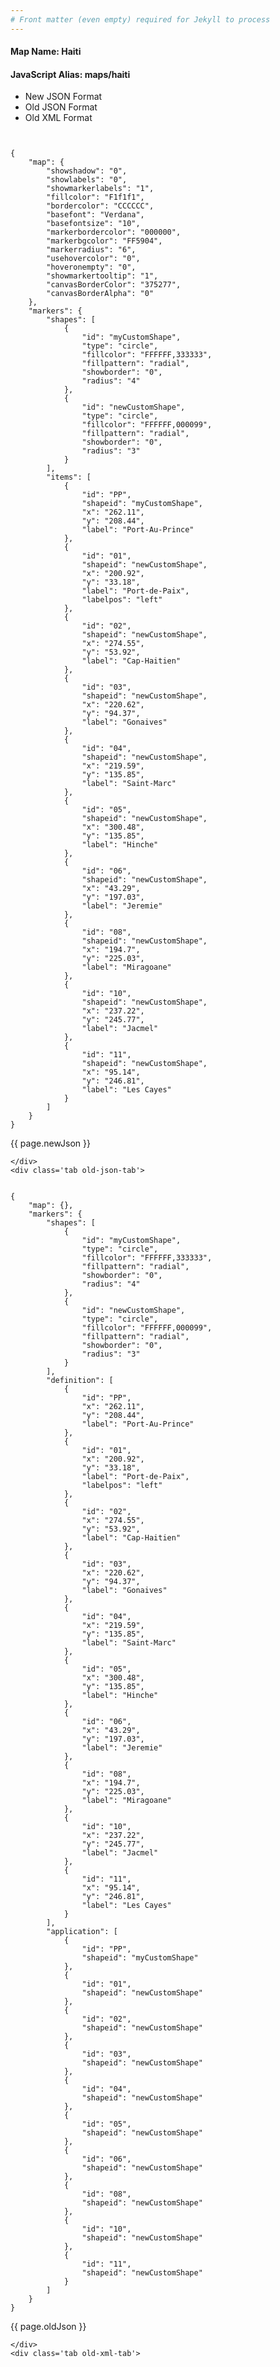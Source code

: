 ```yaml
---
# Front matter (even empty) required for Jekyll to process
---
```


#### Map Name: Haiti

#### JavaScript Alias: maps/haiti


<div class="code-wrapper">
<ul class='code-tabs'>
    <li class='active'>
        <a data-toggle='new-json'>New JSON Format</a>
    </li>
    <li>
        <a data-toggle='old-json'>Old JSON Format</a>
    </li>
    <li>
        <a data-toggle='old-xml'>Old XML Format</a>
    </li>
</ul>
<div class='tab-content'>
    <pre class='plain-code'></pre>
    <div class='tab new-json-tab active'>
<pre><code class="language-javascript">
{
    "map": {
        "showshadow": "0",
        "showlabels": "0",
        "showmarkerlabels": "1",
        "fillcolor": "F1f1f1",
        "bordercolor": "CCCCCC",
        "basefont": "Verdana",
        "basefontsize": "10",
        "markerbordercolor": "000000",
        "markerbgcolor": "FF5904",
        "markerradius": "6",
        "usehovercolor": "0",
        "hoveronempty": "0",
        "showmarkertooltip": "1",
        "canvasBorderColor": "375277",
        "canvasBorderAlpha": "0"
    },
    "markers": {
        "shapes": [
            {
                "id": "myCustomShape",
                "type": "circle",
                "fillcolor": "FFFFFF,333333",
                "fillpattern": "radial",
                "showborder": "0",
                "radius": "4"
            },
            {
                "id": "newCustomShape",
                "type": "circle",
                "fillcolor": "FFFFFF,000099",
                "fillpattern": "radial",
                "showborder": "0",
                "radius": "3"
            }
        ],
        "items": [
            {
                "id": "PP",
                "shapeid": "myCustomShape",
                "x": "262.11",
                "y": "208.44",
                "label": "Port-Au-Prince"
            },
            {
                "id": "01",
                "shapeid": "newCustomShape",
                "x": "200.92",
                "y": "33.18",
                "label": "Port-de-Paix",
                "labelpos": "left"
            },
            {
                "id": "02",
                "shapeid": "newCustomShape",
                "x": "274.55",
                "y": "53.92",
                "label": "Cap-Haitien"
            },
            {
                "id": "03",
                "shapeid": "newCustomShape",
                "x": "220.62",
                "y": "94.37",
                "label": "Gonaives"
            },
            {
                "id": "04",
                "shapeid": "newCustomShape",
                "x": "219.59",
                "y": "135.85",
                "label": "Saint-Marc"
            },
            {
                "id": "05",
                "shapeid": "newCustomShape",
                "x": "300.48",
                "y": "135.85",
                "label": "Hinche"
            },
            {
                "id": "06",
                "shapeid": "newCustomShape",
                "x": "43.29",
                "y": "197.03",
                "label": "Jeremie"
            },
            {
                "id": "08",
                "shapeid": "newCustomShape",
                "x": "194.7",
                "y": "225.03",
                "label": "Miragoane"
            },
            {
                "id": "10",
                "shapeid": "newCustomShape",
                "x": "237.22",
                "y": "245.77",
                "label": "Jacmel"
            },
            {
                "id": "11",
                "shapeid": "newCustomShape",
                "x": "95.14",
                "y": "246.81",
                "label": "Les Cayes"
            }
        ]
    }
}
</code></pre>


<p class='text-success'>{{ page.newJson }}</p>

    </div>
    <div class='tab old-json-tab'>
<pre><code class="language-javascript">
{
    "map": {},
    "markers": {
        "shapes": [
            {
                "id": "myCustomShape",
                "type": "circle",
                "fillcolor": "FFFFFF,333333",
                "fillpattern": "radial",
                "showborder": "0",
                "radius": "4"
            },
            {
                "id": "newCustomShape",
                "type": "circle",
                "fillcolor": "FFFFFF,000099",
                "fillpattern": "radial",
                "showborder": "0",
                "radius": "3"
            }
        ],
        "definition": [
            {
                "id": "PP",
                "x": "262.11",
                "y": "208.44",
                "label": "Port-Au-Prince"
            },
            {
                "id": "01",
                "x": "200.92",
                "y": "33.18",
                "label": "Port-de-Paix",
                "labelpos": "left"
            },
            {
                "id": "02",
                "x": "274.55",
                "y": "53.92",
                "label": "Cap-Haitien"
            },
            {
                "id": "03",
                "x": "220.62",
                "y": "94.37",
                "label": "Gonaives"
            },
            {
                "id": "04",
                "x": "219.59",
                "y": "135.85",
                "label": "Saint-Marc"
            },
            {
                "id": "05",
                "x": "300.48",
                "y": "135.85",
                "label": "Hinche"
            },
            {
                "id": "06",
                "x": "43.29",
                "y": "197.03",
                "label": "Jeremie"
            },
            {
                "id": "08",
                "x": "194.7",
                "y": "225.03",
                "label": "Miragoane"
            },
            {
                "id": "10",
                "x": "237.22",
                "y": "245.77",
                "label": "Jacmel"
            },
            {
                "id": "11",
                "x": "95.14",
                "y": "246.81",
                "label": "Les Cayes"
            }
        ],
        "application": [
            {
                "id": "PP",
                "shapeid": "myCustomShape"
            },
            {
                "id": "01",
                "shapeid": "newCustomShape"
            },
            {
                "id": "02",
                "shapeid": "newCustomShape"
            },
            {
                "id": "03",
                "shapeid": "newCustomShape"
            },
            {
                "id": "04",
                "shapeid": "newCustomShape"
            },
            {
                "id": "05",
                "shapeid": "newCustomShape"
            },
            {
                "id": "06",
                "shapeid": "newCustomShape"
            },
            {
                "id": "08",
                "shapeid": "newCustomShape"
            },
            {
                "id": "10",
                "shapeid": "newCustomShape"
            },
            {
                "id": "11",
                "shapeid": "newCustomShape"
            }
        ]
    }
}
</code></pre>


<p class='text-success'>{{ page.oldJson }}</p>

    </div>
    <div class='tab old-xml-tab'>
<pre><code class="language-html">
<map>
	<markers>
	   <shapes>
	       <shape id='myCustomShape' type='circle' fillColor='FFFFFF,333333' fillPattern='radial' showBorder='0' radius='4'/>
		    <shape id='newCustomShape' type='circle' fillColor='FFFFFF,000099' fillPattern='radial' showBorder='0' radius='3'/>
		</shapes>
		<definition>
			<marker id='PP' x='262.11' y='208.44' label='Port-Au-Prince'  />
			<marker id='01' x='200.92' y='33.18' label='Port-de-Paix' labelPos='left'  />
			<marker id='02' x='274.55' y='53.92' label='Cap-Haitien'  />
			<marker id='03' x='220.62' y='94.37' label='Gonaives'  />
			<marker id='04' x='219.59' y='135.85' label='Saint-Marc'  />
			<marker id='05' x='300.48' y='135.85' label='Hinche'  />
			<marker id='06' x='43.29' y='197.03' label='Jeremie'  />
			<marker id='08' x='194.7' y='225.03' label='Miragoane'  />
			<marker id='10' x='237.22' y='245.77' label='Jacmel'  />
			<marker id='11' x='95.14' y='246.81' label='Les Cayes'  />

		</definition>
		<application>
			<marker id='PP' shapeId='myCustomShape'  />
			<marker id='01' shapeId='newCustomShape'  />
			<marker id='02' shapeId='newCustomShape'  />
			<marker id='03' shapeId='newCustomShape'  />
			<marker id='04' shapeId='newCustomShape'  />
			<marker id='05' shapeId='newCustomShape'  />
			<marker id='06' shapeId='newCustomShape'  />
			<marker id='08' shapeId='newCustomShape'  />
			<marker id='10' shapeId='newCustomShape'  />
			<marker id='11' shapeId='newCustomShape'  />

		</application>
	</markers>
</map>
</code></pre>

<p class='text-success'>{{ page.oldXml }}</p>

</div>
</div>
</div>

